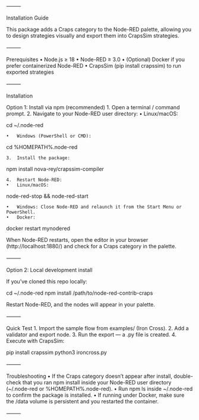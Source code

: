 ⸻

Installation Guide

This package adds a Craps category to the Node-RED palette, allowing you to design strategies visually and export them into CrapsSim strategies.

⸻

Prerequisites
	•	Node.js ≥ 18
	•	Node-RED ≥ 3.0
	•	(Optional) Docker if you prefer containerized Node-RED
	•	CrapsSim (pip install crapssim) to run exported strategies

⸻

Installation

Option 1: Install via npm (recommended)
	1.	Open a terminal / command prompt.
	2.	Navigate to your Node-RED user directory:
	•	Linux/macOS:

cd ~/.node-red


	•	Windows (PowerShell or CMD):

cd %HOMEPATH%\.node-red


	3.	Install the package:

npm install nova-rey/crapssim-compiler


	4.	Restart Node-RED:
	•	Linux/macOS:

node-red-stop && node-red-start


	•	Windows: Close Node-RED and relaunch it from the Start Menu or PowerShell.
	•	Docker:

docker restart mynodered



When Node-RED restarts, open the editor in your browser (http://localhost:1880/) and check for a Craps category in the palette.

⸻

Option 2: Local development install

If you’ve cloned this repo locally:

cd ~/.node-red
npm install /path/to/node-red-contrib-craps

Restart Node-RED, and the nodes will appear in your palette.

⸻

Quick Test
	1.	Import the sample flow from examples/ (Iron Cross).
	2.	Add a validator and export node.
	3.	Run the export — a .py file is created.
	4.	Execute with CrapsSim:

pip install crapssim
python3 ironcross.py



⸻

Troubleshooting
	•	If the Craps category doesn’t appear after install, double-check that you ran npm install inside your Node-RED user directory (~/.node-red or %HOMEPATH%\.node-red).
	•	Run npm ls inside ~/.node-red to confirm the package is installed.
	•	If running under Docker, make sure the /data volume is persistent and you restarted the container.

⸻
